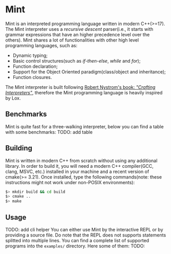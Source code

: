 # Mint
Mint is an interpreted programming language written in modern C++(>=17). The Mint interpreter uses a _recursive descent_ parser(i.e., it starts with grammar expressions that have an higher precedence level over the others).  Mint shares a lot of functionalities with other high level programming languages, such as:
- Dynamic typing;  
- Basic control structures(such as _if-then-else_, _while_ and _for_);
- Function declaration;
- Support for the Object Oriented paradigm(class/object and inheritance);  
- Function closures.

The Mint interpreter is built following [Robert Nystrom's book: _"Crafting Interpreters"_](https://craftinginterpreters.com/), therefore the Mint programming language is heavily inspired by Lox.

## Benchmarks
Mint is quite fast for a three-walking interpreter, below you can find a table with some benchmarks:
TODO: add table

## Building
Mint is written in modern C++ from scratch without using any additional library. In order to build it, you will need a modern C++ compiler(GCC, clang, MSVC, etc.) installed in your machine and a recent version of cmake(>= 3.21). Once installed, type the following commands(note: these instructions might not work under non-POSIX environments):
```sh
$> mkdir build && cd build
$> cmake ..
$> make
```

## Usage
TODO: add cli helper
You can either use Mint by the interactive REPL or by providing a source file. Do note that the REPL does not supports statements splitted into multiple lines. You can find a complete list of supported programs into the `examples/` directory. Here some of them:
TODO:
